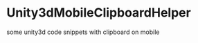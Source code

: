 Unity3dMobileClipboardHelper
============================

some unity3d code snippets with clipboard on mobile
